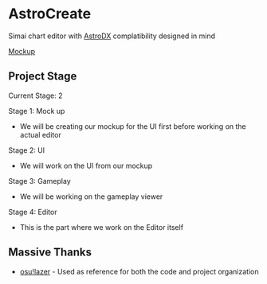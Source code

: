 # AstroCreate

Simai chart editor with [AstroDX](https://github.com/2394425147/maipaddx) complatibility designed in mind 

[Mockup](https://www.figma.com/file/VMOmHLraTAABRKBXRqup8d/AstroCreate-Mockup?type=design&node-id=0%3A1&mode=design&t=jaJ4aesioJgZMtZ3-1)

## Project Stage

Current Stage: 2

Stage 1: Mock up
- We will be creating our mockup for the UI first before working on the actual editor

Stage 2: UI
- We will work on the UI from our mockup

Stage 3: Gameplay
- We will be working on the gameplay viewer

Stage 4: Editor
- This is the part where we work on the Editor itself

## Massive Thanks

- [osu!lazer](https://github.com/ppy/osu) - Used as reference for both the code and project organization